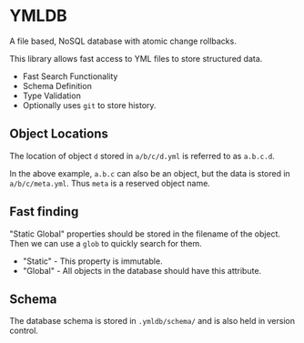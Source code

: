 # YMLDB
A file based, NoSQL database with atomic change rollbacks.

This library allows fast access to YML files to store structured data.

- Fast Search Functionality
- Schema Definition
- Type Validation
- Optionally uses `git` to store history.


## Object Locations

The location of object `d` stored in `a/b/c/d.yml` is referred to as `a.b.c.d`.

In the above example, `a.b.c` can also be an object, but the data is stored in `a/b/c/meta.yml`. Thus `meta` is a reserved object name.

## Fast finding

"Static Global" properties should be stored in the filename of the object. Then we can use a `glob` to quickly search for them.

- "Static" - This property is immutable.
- "Global" - All objects in the database should have this attribute.

## Schema

The database schema is stored in `.ymldb/schema/` and is also held in version control.
